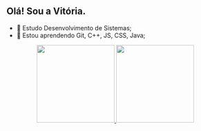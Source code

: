 ## Olá! Sou a Vitória.

- 🔭 Estudo Desenvolvimento de Sistemas;
- 🌱 Estou aprendendo Git, C++, JS, CSS, Java; 

<div align="center">
  <a href="https://github.com/vitoria-123">
  <img height="180em" src="https://github-readme-stats.vercel.app/api?username=vitoria-123&show_icons=true&theme=blue&include_all_commits=true&count_private=true"/>
  <img height="180em" src="https://github-readme-stats.vercel.app/api/top-langs/?username=vitoria-123&layout=compact&langs_count=7&theme=blue"/>
</div>
